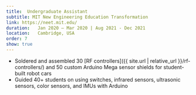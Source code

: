 ```yaml
---
title:  Undergraduate Assistant
subtitle: MIT New Engineering Education Transformation
link: https://neet.mit.edu/
duration:   Jan 2020 – Mar 2020 | Aug 2021 - Dec 2021
location:   Cambridge, USA
order: 7
show: true
---
```


- Soldered and assembled 30 [RF controllers]({{ site.url | relative_url }}/rf-controllers/) and 50 custom Arduino Mega sensor shields for student-built robot cars
- Guided 40+ students on using switches, infrared sensors, ultrasonic sensors, color sensors, and IMUs with Arduino